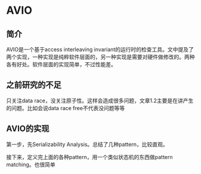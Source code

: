 # AVIO

## 简介

AVIO是一个基于access interleaving invariant的运行时的检查工具。文中提及了两个实现，一种实现是纯粹软件层面的，另一种实现是需要对硬件做修改的。两种各有好处。软件层面的实现简单，不过性能差。

## 之前研究的不足

只关注data race，没关注原子性。这样会造成很多问题，文章1.2主要是在讲产生的问题。比如会说data race free不代表没问题等等

## AVIO的实现

第一步，先Serializability Analysis。总结了几种pattern，比较直观。

接下来，定义完上面的各种pattern，用一个类似状态机的东西做pattern matching。也很简单